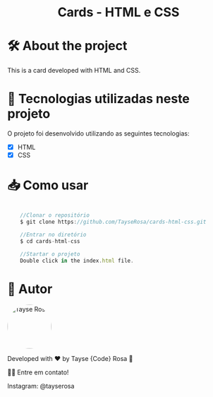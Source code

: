 <h1 align="center">Cards - HTML e CSS</h1>
  
# 🛠 About the project
This is a card developed with HTML and CSS.


# 🚀 Tecnologias utilizadas neste projeto
O projeto foi desenvolvido utilizando as seguintes tecnologias:

- [x] HTML
- [x] CSS

# 📥 Como usar
```js

    //Clonar o repositório
    $ git clone https://github.com/TayseRosa/cards-html-css.git

    //Entrar no diretório
    $ cd cards-html-css

    //Startar o projeto
    Double click in the index.html file.

``` 

# 🚀 Autor

<a href="https://www.tayserosa.dev">
 <img style="border-radius: 50%;" src="https://avatars.githubusercontent.com/u/31596454?v=4" width="100px;" alt="Tayse Rosa" style="border-radius:50%"/>
 <br />
 </a> <a href="https://www.tayserosa.dev" title="Tayse Rosa"></a>


Developed with ❤️ by Tayse {Code} Rosa 🚀

👋🏽 Entre em contato!

Instagram:
@tayserosa